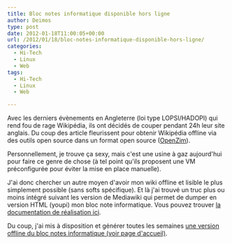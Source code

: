 ```yaml
---
title: Bloc notes informatique disponible hors ligne
author: Deimos
type: post
date: 2012-01-18T11:00:05+00:00
url: /2012/01/18/bloc-notes-informatique-disponible-hors-ligne/
categories:
  - Hi-Tech
  - Linux
  - Web
tags:
  - Hi-Tech
  - Linux
  - Web

---
```


Avec les derniers évènements en Angleterre (loi type LOPSI/HADOPI) qui rend fou de rage Wikipédia, ils ont décidés de couper pendant 24h leur site anglais. Du coup des article fleurissent pour obtenir Wikipédia offline via des outils open source dans un format open source ([OpenZim][1]).

Personnellement, je trouve ça sexy, mais c'est une usine à gaz aujourd'hui pour faire ce genre de chose (à tel point qu'ils proposent une VM préconfigurée pour éviter la mise en place manuelle).

J'ai donc chercher un autre moyen d'avoir mon wiki offline et lisible le plus simplement possible (sans softs spécifique). Et là j'ai trouvé un truc plus ou moins intégré suivant les version de Mediawiki qui permet de dumper en version HTML (youpi) mon bloc note informatique. Vous pouvez trouver [la documentation de réalisation ici](http://wiki.deimos.fr/Les_extentions_pratiques_de_Mediawiki#DumpHTML).

Du coup, j'ai mis à disposition et générer toutes les semaines [une version offline du bloc notes informatique (voir page d'accueil)](http://wiki.deimos.fr).

 [1]: http://www.openzim.org/
